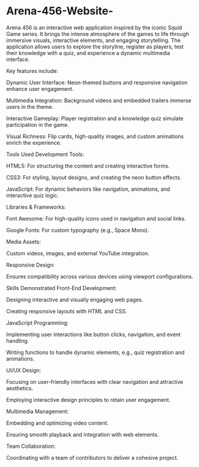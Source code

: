 # Arena-456-Website-
Arena 456 is an interactive web application inspired by the iconic Squid Game series. It brings the intense atmosphere of the games to life through immersive visuals, interactive elements, and engaging storytelling. The application allows users to explore the storyline, register as players, test their knowledge with a quiz, and experience a dynamic multimedia interface.

Key features include:

Dynamic User Interface: Neon-themed buttons and responsive navigation enhance user engagement.

Multimedia Integration: Background videos and embedded trailers immerse users in the theme.

Interactive Gameplay: Player registration and a knowledge quiz simulate participation in the game.

Visual Richness: Flip cards, high-quality images, and custom animations enrich the experience.

Tools Used
Development Tools:

HTML5: For structuring the content and creating interactive forms.

CSS3: For styling, layout designs, and creating the neon button effects.

JavaScript: For dynamic behaviors like navigation, animations, and interactive quiz logic.

Libraries & Frameworks:

Font Awesome: For high-quality icons used in navigation and social links.

Google Fonts: For custom typography (e.g., Space Mono).

Media Assets:

Custom videos, images, and external YouTube integration.

Responsive Design:

Ensures compatibility across various devices using viewport configurations.

Skills Demonstrated
Front-End Development:

Designing interactive and visually engaging web pages.

Creating responsive layouts with HTML and CSS.

JavaScript Programming:

Implementing user interactions like button clicks, navigation, and event handling.

Writing functions to handle dynamic elements, e.g., quiz registration and animations.

UI/UX Design:

Focusing on user-friendly interfaces with clear navigation and attractive aesthetics.

Employing interactive design principles to retain user engagement.

Multimedia Management:

Embedding and optimizing video content.

Ensuring smooth playback and integration with web elements.

Team Collaboration:

Coordinating with a team of contributors to deliver a cohesive project.
